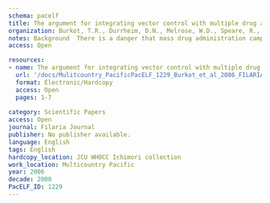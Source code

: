 ```yaml
---
schema: pacelf
title: The argument for integrating vector control with multiple drug administration campaigns to ensure elimination of lymphatic filariasis
organization: Burkot, T.R., Durrheim, D.N., Melrose, W.D., Speare, R., Ichimori, K.
notes: Background  There is a danger that mass drug administration campaigns may fail to maintain adequate treatment coverage to achieve lymphatic filariasis elimination. Hence, additional measures to suppress transmission might be needed to ensure the success of the Global Program for the Elimination of Lymphatic Filariasis. Discussion  Vector control successfully eliminated lymphatic filariasis when implemented alone or with mass drug administration. Challenges to lymphatic filariasis elimination include uncertainty of the exact level and duration of microfilarial suppression required for elimination, the mobility of infected individuals, consistent non-participation of some infected individuals with mass drug administration, the possible development of anti-filarial drug resistance and treatment strategies in areas co-endemic with loasis. Integration of vector control with mass drug administration can address some of these challenges. The potential benefits of vector control would include  (1) the ability to suppress filariasis transmission without the need to identify all individual 'foci of infection'; (2) minimizing the risk of reestablishment of transmission from imported microfilaria positive individuals; and (3) decreasing the risk of dengue or malaria transmission where, respectively, Aedes or Anopheles are lymphatic filariasis vectors. Summary  With adequate sustained treatment coverage, mass drug administration should meet the criteria for elimination of lymphatic filariasis. However, it may be difficult to sustain sufficiently high mass drug administration coverage to achieve lymphatic filariasis elimination in some areas, particularly, where Aedes species are the vectors. Since vector control was effective in controlling and even eliminating lymphatic filariasis transmission, integration of vector control with mass drug administration will ensure the sustainability of transmission suppression and thereby, better ensure the success of national filariasis elimination programs. Although trials of some vector control interventions are needed, proven vector control strategies are ready for immediate integration with mass drug administration for many important vectors. Vector control is the only presently available additional lymphatic filariasis control measure with the potential for immediate implementation.
access: Open

resources:
- name: The argument for integrating vector control with multiple drug administration campaigns to ensure elimination of lymphatic filariasis
  url: '/docs/Mulitcountry_PacificPacELF_1229_Burkot_et_al_2006_FILARIA_J_The_argument_for_integrating_vector_control_1475-2883-5-10.pdf'
  format: Electronic/Hardcopy
  access: Open
  pages: 1-7
 
category: Scientific Papers
access: Open
journal: Filaria Journal
publisher: No publisher available. 
language: English 
tags: English 
hardcopy_location: JCU WHOCC Ichimori collection
work_location: Multicountry Pacific
year: 2006
decade: 2000
PacELF_ID: 1229
---
```

